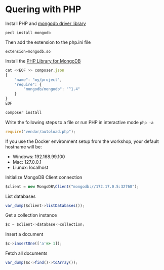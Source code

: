 
# Quering with PHP

Install PHP and [mongodb driver library](https://secure.php.net/manual/en/mongodb.installation.pecl.php)

`pecl install mongodb`

Then add the extension to the php.ini file

`extension=mongodb.so`

Install the [PHP Library for MongoDB](http://php.net/manual/en/mongodb.tutorial.library.php)


```javascript
cat <<EOF >> composer.json
{
    "name": "my/project",
    "require": {
        "mongodb/mongodb": "^1.4"
    }
}
EOF
```


```javascript
composer install
```

Write the following steps to a file or run PHP in interactive mode `php -a`


```javascript
require("vendor/autoload.php");
```

If you use the Docker environment setup from the workshop, your default hostname will be:
- Windows: 192.168.99.100
- Mac: 127.0.0.1
- Liunux: localhost

Initialize MongoDB Client connection


```javascript
$client = new MongoDB\Client("mongodb://172.17.0.5:32768");
```

List databases


```javascript
var_dump($client->listDatabases());
```

Get a collection instance


```javascript
$c = $client->database->collection;
```

Insert a document


```javascript
$c->insertOne(['a'=> 1]);
```

Fetch all documents


```javascript
var_dump($c->find()->toArray());
```
